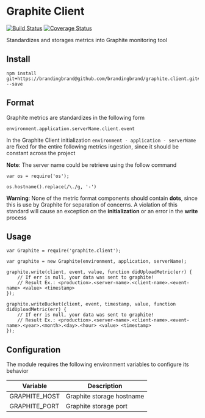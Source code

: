 Graphite Client
=====================
[![Build Status](https://travis-ci.org/brandingbrand/graphite.client.svg?branch=master)](https://travis-ci.org/brandingbrand/graphite.client)
[![Coverage Status](https://coveralls.io/repos/basdag/graphite.client/badge.svg?branch=master)](https://coveralls.io/r/basdag/graphite.client)

Standardizes and storages metrics into Graphite monitoring tool

Install
---------------
```
npm install git+https://brandingbrand@github.com/brandingbrand/graphite.client.git#v1.1.2 --save
```

Format
---------------
Graphite metrics are standardizes in the following form

```
environment.application.serverName.client.event
```

In the Graphite Client initialization `environment - application - serverName` are fixed for the entire following metrics ingestion, since it should be constant across the project

**Note**: The server name could be retrieve using the follow command

```
var os = require('os');

os.hostname().replace(/\./g, '-')
```

**Warning**: None of the metric format components should contain **dots**, since this is use by Graphite for separation of concerns. A violation of this standard will cause an exception on the **initialization** or an error in the **write** process


Usage
---------------
```
var Graphite = require('graphite.client');

var graphite = new Graphite(environment, application, serverName);

graphite.write(client, event, value, function didUploadMetric(err) {
    // If err is null, your data was sent to graphite!
    // Result Ex.: <production>.<server-name>.<client-name>.<event-name> <value> <timestamp> 
});

graphite.writeBucket(client, event, timestamp, value, function didUploadMetric(err) {
    // If err is null, your data was sent to graphite!
    // Result Ex.: <production>.<server-name>.<client-name>.<event-name>.<year>.<month>.<day>.<hour> <value> <timestamp>
});

```

Configuration
---------------
The module requires the following environment variables to configure its behavior

| Variable | Description |
| -------- | ----------- |
| GRAPHITE_HOST | Graphite storage hostname |
| GRAPHITE_PORT | Graphite storage port |
